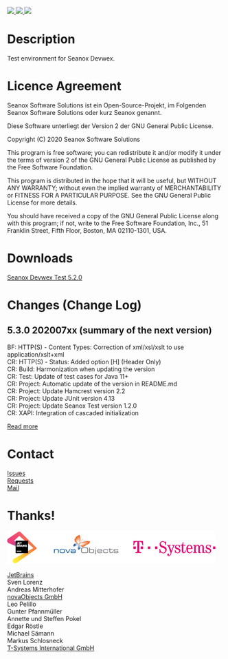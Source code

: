 <p>
  <a href="https://github.com/seanox/devwex-test/pulls"
      title="Development is waiting for new issues / requests / ideas">
    <img src="https://img.shields.io/badge/development-passive-blue?style=for-the-badge">
  </a>
  <a href="https://github.com/seanox/devwex-test/issues">
    <img src="https://img.shields.io/badge/maintenance-active-green?style=for-the-badge">
  </a>
  <a href="http://seanox.de/contact">
    <img src="https://img.shields.io/badge/support-active-green?style=for-the-badge">
  </a>
</p>

# Description
Test environment for Seanox Devwex.


# Licence Agreement
Seanox Software Solutions ist ein Open-Source-Projekt, im Folgenden
Seanox Software Solutions oder kurz Seanox genannt.

Diese Software unterliegt der Version 2 der GNU General Public License.

Copyright (C) 2020 Seanox Software Solutions

This program is free software; you can redistribute it and/or modify it under
the terms of version 2 of the GNU General Public License as published by the
Free Software Foundation.

This program is distributed in the hope that it will be useful, but WITHOUT ANY
WARRANTY; without even the implied warranty of MERCHANTABILITY or FITNESS FOR A
PARTICULAR PURPOSE. See the GNU General Public License for more details.

You should have received a copy of the GNU General Public License along with
this program; if not, write to the Free Software Foundation, Inc., 51 Franklin
Street, Fifth Floor, Boston, MA 02110-1301, USA.


# Downloads
[Seanox Devwex Test 5.2.0](https://github.com/seanox/devwex-test/raw/master/releases/seanox-devwex-test-5.2.0.zip)  


# Changes (Change Log)
## 5.3.0 202007xx (summary of the next version)  
BF: HTTP(S) - Content Types: Correction of xml/xsl/xslt to use application/xslt+xml  
CR: HTTP(S) - Status: Added option [H] (Header Only)  
CR: Build: Harmonization when updating the version  
CR: Test: Update of test cases for Java 11+  
CR: Project: Automatic update of the version in README.md  
CR: Project: Update Hamcrest version 2.2  
CR: Project: Update JUnit version 4.13  
CR: Project: Update Seanox Test version 1.2.0  
CR: XAPI: Integration of cascaded initialization  

[Read more](https://raw.githubusercontent.com/seanox/devwex-test/master/CHANGES)


# Contact
[Issues](https://github.com/seanox/devwex-test/issues)  
[Requests](https://github.com/seanox/devwex-test/pulls)  
[Mail](http://seanox.de/contact)


# Thanks!
<img src="https://raw.githubusercontent.com/seanox/seanox/master/sources/resources/images/thanks.png">

[JetBrains](https://www.jetbrains.com/?from=seanox)  
Sven Lorenz  
Andreas Mitterhofer  
[novaObjects GmbH](https://www.novaobjects.de)  
Leo Pelillo  
Gunter Pfannm&uuml;ller  
Annette und Steffen Pokel  
Edgar R&ouml;stle  
Michael S&auml;mann  
Markus Schlosneck  
[T-Systems International GmbH](https://www.t-systems.com)
